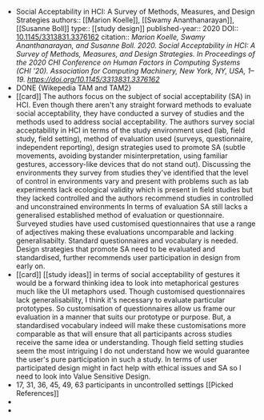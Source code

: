 - Social Acceptability in HCI: A Survey of Methods, Measures, and Design Strategies
  authors:: [[Marion Koelle]], [[Swamy Ananthanarayan]], [[Susanne Boll]]
  type:: [[study design]]
  published-year:: 2020
  DOI:: [10.1145/3313831.3376162](http://dx.doi.org/10.1145/3313831.3376162) 
  citation:: *Marion Koelle, Swamy Ananthanarayan, and Susanne Boll. 2020. Social Acceptability in HCI: A Survey of Methods, Measures, and Design Strategies. In Proceedings of the 2020 CHI Conference on Human Factors in Computing Systems (CHI '20). Association for Computing Machinery, New York, NY, USA, 1–19. https://doi.org/10.1145/3313831.3376162*
- DONE {Wikepedia TAM and TAM2}
- [[card]] The authors focus on the subject of social acceptability (SA) in HCI. Even though there aren't any straight forward methods to evaluate social acceptability, they have conducted a survey of studies and the methods used to address social acceptability. The authors survey social acceptability in HCI in terms of the study environment used (lab, field study, field setting), method of evaluation used (surveys, questionnaire, independent reporting), design strategies used to promote SA (subtle movements, avoiding bystander misinterpretation, using familiar gestures, accessory-like devices that do not stand out).
  Discussing the environments they survey from studies they've identified that the level of control in  environments vary and present with problems such as lab experiments lack ecological validity which is present in field studies but they lacked controlled and the authors recommend studies in controlled and unconstrained environments
  In terms of evaluation SA still lacks a generalised established method of evaluation or questionnaire. Surveyed studies have used customised questionnaires that use a range of adjectives making these evaluations uncomparable and lacking generalisabilty. Standard questionnaires and vocabulary is needed.
  Design strategies that promote SA need to be evaluated and standardised, further recommends user participation in design from early on.
- [[card]] [[study ideas]] in terms of social acceptability of gestures it would be a forward thinking idea to look into metaphorical gestures much like the UI metaphors used.
  Though customised questionnaires lack generalisability, I think it's necessary to evaluate particular prototypes. So customisation of questionnaires allow us frame our evaluation in a manner that suits our prototype or purpose. But, a standardised vocabulary indeed will make these customisations more comparable as that will ensure that all participants across studies receive the same idea or understanding.
  Though field setting studies seem the most intriguing I do not understand how we would guarantee the user's pure participation in such a study.
  In terms of user participated design might in fact help with ethical issues and SA so I need to look into Value Sensitive Design.
- 17, 31, 36, 45, 49, 63 participants in uncontrolled settings [[Picked References]]
-
-